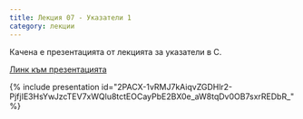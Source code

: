 ```yaml
---
title: Лекция 07 - Указатели 1
category: лекции
---
```


Качена е презентацията от лекцията за указатели в С.

[Линк към презентацията](https://docs.google.com/presentation/d/e/2PACX-1vRMJ7kAiqvZGDHlr2-PjfjIE3HsYwJzcTEV7xWQlu8tctEOCayPbE2BX0e_aW8tqDv0OB7sxrREDbR_/pub?start=false&loop=false&delayms=3000)

{% include presentation id="2PACX-1vRMJ7kAiqvZGDHlr2-PjfjIE3HsYwJzcTEV7xWQlu8tctEOCayPbE2BX0e_aW8tqDv0OB7sxrREDbR_" %}
